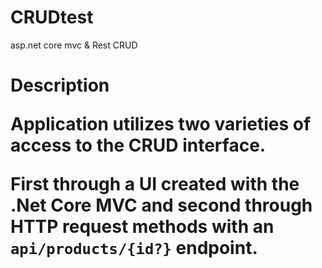 # CRUDtest
 asp.net core mvc & Rest CRUD


<h1>Description<h/1>

Application utilizes two varieties of access to the CRUD interface.

First through a UI created with the .Net Core MVC and second through HTTP request methods with an `api/products/{id?}` endpoint.
